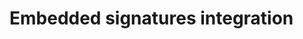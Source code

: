 ﻿# Embedded signatures integration

<!-- link to version in Portuguese -->
<div data-alt-locales="pt-br"></div>